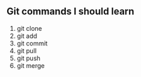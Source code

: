 ## Git commands I should learn
1. git clone
2. git add
3. git commit
4. git pull
5. git push
6. git merge